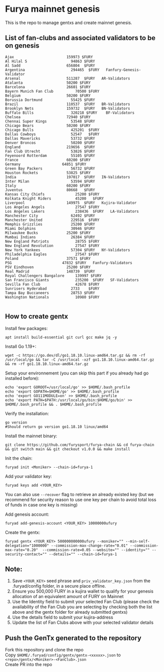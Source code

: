 # Furya mainnet genesis

This is the repo to manage gentxs and create mainnet genesis.

## List of fan-clubs and associated validators to be on genesis

```
Ajax						159973 $FURY
Al Hilal S					  94863 $FURY
Al Sadd						656804	$FURY
Argentina					  294465  $FURY	  Fanfury-Genesis-Validator
Arsenal						511287	$FURY	AR-Validators
Atalanta					50200 $FURY
Barcelona					26601 $FURY
Bayern Munich Fan Club			70500 $FURY 
Belgium						50200 $FURY
Borussia Dortmund			  55425 $FURY
Brazil						110537	$FURY	BR-Validators
Brooklyn Nets				159732	$FURY	BN-Validators
Buffalo Bills				  320218 $FURY	  BF-Validators
Chelsea						72940 $FURY	  
Chennai Super Kings			  53548 $FURY	
Chicago Bears				50200 $FURY
Chicago Bulls				  425201  $FURY
Dallas Cowboys				  52547	  $FURY
Dallas Mavericks			  53732 $FURY
Denver Broncos				  50200 $FURY
England						219656	$FURY	
Fan Club Utrecht			  53826 $FURY	
Feyenoord Rotterdam			  55105 $FURY	
France						60200 $FURY	  
Germany					  64851 $FURY 
Green Bay Packers			  56732 $FURY	
Houston Rockets				53825 $FURY 
India						197017	$FURY	IN-Validators
Inter Milan					  53594 $FURY 
Italy						60200 $FURY
Juventus					80668	$FURY
Kansas City Chiefs				25200 $FURY	  
Kolkata Knight Riders			45200	$FURY
Liverpool					149975	$FURY	Kujira-Validator
Los Angeles Angels				27547 $FURY	  
Los Angeles Lakers				238436	$FURY	LA-Validators
Manchester City				  62492 $FURY	
Manchester United			  229516  $FURY	  
Memphis Grizzlies			  25200 $FURY	
Miami Dolphins				  30946 $FURY
Milwaukee Bucks				25200 $FURY
Mumbai Indians				  26384 $FURY
New England Patriots			28755 $FURY
New England Revolution			27547 $FURY	  
New York Yankees			  57304 $FURY	NY-Validators
Philadelphia Eagles				27547 $FURY	  
Poland						37571 $FURY	  
PSG						  47832 $FURY	Fanfury-Validators
PSV Eindhoven				25200 $FURY
Real Madrid					148739	$FURY	
Royal Challengers Bangalore		139997 $FURY
San Francisco Giants			235200	$FURY	SF-Validators
Sevilla Fan Club				42678 $FURY	  
Sunrisers Hyderabad			  2733	  $FURY
Tampa Bay Buccaneers		  28753 $FURY
Washington Nationals			10980 $FURY


```

## How to create gentx

Install few packages:

```shell
apt install build-essential git curl gcc make jq -y
```

Install Go 1.19+:

```shell
wget -c https://go.dev/dl/go1.18.10.linux-amd64.tar.gz && rm -rf /usr/local/go && tar -C /usr/local -xzf go1.18.10.linux-amd64.tar.gz && rm -rf go1.18.10.linux-amd64.tar.gz
```

Setup your environnement (you can skip this part if you already had go installed before):

```shell
echo 'export GOROOT=/usr/local/go' >> $HOME/.bash_profile
echo 'export GOPATH=$HOME/go' >> $HOME/.bash_profile
echo 'export GO111MODULE=on' >> $HOME/.bash_profile
echo 'export PATH=$PATH:/usr/local/go/bin:$HOME/go/bin' >> $HOME/.bash_profile && . $HOME/.bash_profile
```

Verify the installation:

```shell
go version
#Should return go version go1.18.10 linux/amd64
```

Install the mainnet binary:

```shell
git clone https://github.com/furysport/furya-chain && cd furya-chain && git switch main && git checkout v1.0.0 && make install
```

Init the chain:

```shell
furyad init <Moniker> --chain-id=furya-1
```

Add your validator key:

```shell
furyad keys add <YOUR_KEY>
```

You can also use `--recover` flag to retrieve an already existed key (but we recommend for security reason to use one key per chain to avoid total loss of funds in case one key is missing)

Add genesis account:

```shell
furyad add-genesis-account <YOUR_KEY> 10000000ufury
```

Create the gentx:

```shell
furyad gentx <YOUR_KEY> 500000000000ufury --moniker="" --min-self-delegation="1000000" --commission-max-change-rate="0.01" --commission-max-rate="0.20"	 --commission-rate=0.05 --website="" --identity="" --security-contact="" --details="" --chain-id=furya-1
```

## Note:

1. Save `<YOUR_KEY>` seed phrase and `priv_validator_key.json` from the .furyad/config folder, in a secure place offline.
2. Ensure you 500,000 FURY in a kujira wallet to qualify for your genesis allocation of an equivalent amount of FURY on Mainnet
3. Use the Identity field to submit your selected Fan Club (please check the availability of the Fan Club you are selecting by checking both the list above and the gentx folder for already submitted gentxs)
4. Use the details field to submit your kujira-address
5. Update the list of Fan Clubs above with your selected validator details

## Push the GenTx generated to the repository

Fork this repository and clone the repo	 
Copy `$HOME/.furyad/config/gentx/gentx-<xxxxx>.json` to `<repo>/gentx/<Moniker>-<FanClub>.json`	 
Create PR into the repo
